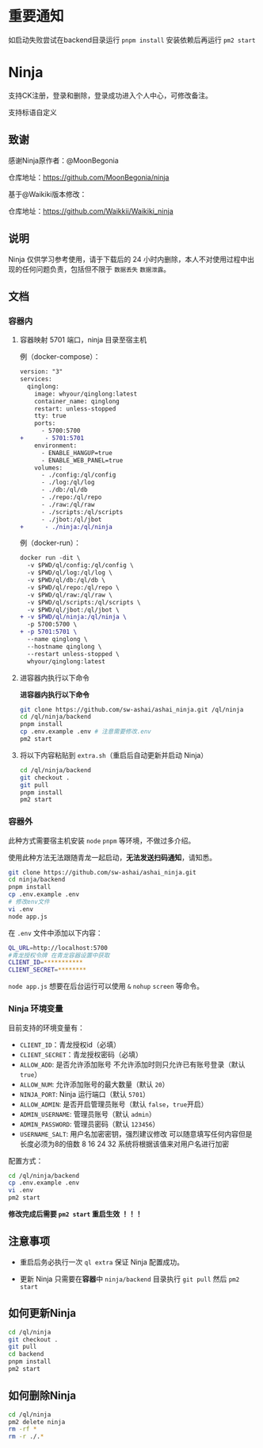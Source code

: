 # 重要通知

如启动失败尝试在backend目录运行 `pnpm install` 安装依赖后再运行 `pm2 start`

# Ninja

支持CK注册，登录和删除，登录成功进入个人中心，可修改备注。

支持标语自定义

## 致谢

感谢Ninja原作者：@MoonBegonia

仓库地址：https://github.com/MoonBegonia/ninja

基于@Waikiki版本修改：

仓库地址：https://github.com/Waikkii/Waikiki_ninja

## 说明

Ninja 仅供学习参考使用，请于下载后的 24 小时内删除，本人不对使用过程中出现的任何问题负责，包括但不限于 `数据丢失` `数据泄露`。


## 文档

### 容器内

1. 容器映射 5701 端口，ninja 目录至宿主机

   例（docker-compose）：

   ```diff
   version: "3"
   services:
     qinglong:
       image: whyour/qinglong:latest
       container_name: qinglong
       restart: unless-stopped
       tty: true
       ports:
         - 5700:5700
   +      - 5701:5701
       environment:
         - ENABLE_HANGUP=true
         - ENABLE_WEB_PANEL=true
       volumes:
         - ./config:/ql/config
         - ./log:/ql/log
         - ./db:/ql/db
         - ./repo:/ql/repo
         - ./raw:/ql/raw
         - ./scripts:/ql/scripts
         - ./jbot:/ql/jbot
   +      - ./ninja:/ql/ninja
   ```

   例（docker-run）：

   ```diff
   docker run -dit \
     -v $PWD/ql/config:/ql/config \
     -v $PWD/ql/log:/ql/log \
     -v $PWD/ql/db:/ql/db \
     -v $PWD/ql/repo:/ql/repo \
     -v $PWD/ql/raw:/ql/raw \
     -v $PWD/ql/scripts:/ql/scripts \
     -v $PWD/ql/jbot:/ql/jbot \
   + -v $PWD/ql/ninja:/ql/ninja \
     -p 5700:5700 \
   + -p 5701:5701 \
     --name qinglong \
     --hostname qinglong \
     --restart unless-stopped \
     whyour/qinglong:latest
   ```

2. 进容器内执行以下命令

   **进容器内执行以下命令**

   ```bash
   git clone https://github.com/sw-ashai/ashai_ninja.git /ql/ninja
   cd /ql/ninja/backend
   pnpm install
   cp .env.example .env # 注意需要修改.env
   pm2 start
   ```

3. 将以下内容粘贴到 `extra.sh`（重启后自动更新并启动 Ninja）

   ```bash
   cd /ql/ninja/backend
   git checkout .
   git pull
   pnpm install
   pm2 start
   ```

### 容器外

此种方式需要宿主机安装 `node` `pnpm` 等环境，不做过多介绍。

使用此种方法无法跟随青龙一起启动，**无法发送扫码通知**，请知悉。

```bash
git clone https://github.com/sw-ashai/ashai_ninja.git
cd ninja/backend
pnpm install
cp .env.example .env
# 修改env文件
vi .env
node app.js
```

在 `.env` 文件中添加以下内容：

```bash
QL_URL=http://localhost:5700
#青龙授权令牌 在青龙容器设置中获取
CLIENT_ID=***********
CLIENT_SECRET=********
```

`node app.js` 想要在后台运行可以使用 `&` `nohup` `screen` 等命令。

### Ninja 环境变量

目前支持的环境变量有：

- `CLIENT_ID`：青龙授权id（必填）
- `CLIENT_SECRET`：青龙授权密码（必填）
- `ALLOW_ADD`: 是否允许添加账号 不允许添加时则只允许已有账号登录（默认 `true`）
- `ALLOW_NUM`: 允许添加账号的最大数量（默认 `20`）
- `NINJA_PORT`: Ninja 运行端口（默认 `5701`）
- `ALLOW_ADMIN`: 是否开启管理员账号（默认 `false`，`true`开启）
- `ADMIN_USERNAME`: 管理员账号（默认 `admin`） 
- `ADMIN_PASSWORD`: 管理员密码（默认 `123456`）
- `USERNAME_SALT`: 用户名加密密钥，强烈建议修改 可以随意填写任何内容但是长度必须为8的倍数 8 16 24 32 系统将根据该值来对用户名进行加密

配置方式：

```bash
cd /ql/ninja/backend
cp .env.example .env
vi .env
pm2 start
```

**修改完成后需要 `pm2 start` 重启生效 ！！！**


## 注意事项

- 重启后务必执行一次 `ql extra` 保证 Ninja 配置成功。

- 更新 Ninja 只需要在**容器**中 `ninja/backend` 目录执行 `git pull` 然后 `pm2 start`

## 如何更新Ninja

```bash
cd /ql/ninja
git checkout .
git pull
cd backend
pnpm install
pm2 start
```

## 如何删除Ninja

```bash
cd /ql/ninja
pm2 delete ninja
rm -rf *
rm -r ./.*
```
